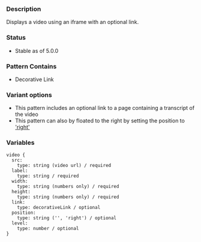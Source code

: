 ### Description
Displays a video using an iframe with an optional link.

### Status
* Stable as of 5.0.0

### Pattern Contains
* Decorative Link

### Variant options
* This pattern includes an optional link to a page containing a transcript of the video
* This pattern can also by floated to the right by setting the position to ['right'](./?p=atoms-video-as-floated-right)

### Variables
~~~
video {
  src:
    type: string (video url) / required
  label:
    type: string / required
  width:
    type: string (numbers only) / required
  height:
    type: string (numbers only) / required
  link:
    type: decorativeLink / optional
  position:
    type: string ('', 'right') / optional
  level:
    type: number / optional
}
~~~


